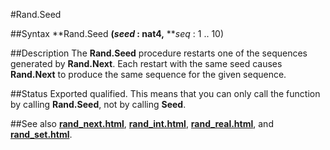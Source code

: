 
#Rand.Seed

##Syntax
**Rand.Seed **(*seed* : **nat4**,** ***seq* : 1 .. 10)



##Description
The **Rand.Seed** procedure restarts one of the sequences generated by **Rand.Next**. Each restart with the same seed causes **Rand.Next** to produce the same sequence for the given sequence.



##Status
Exported qualified.
This means that you can only call the function by calling **Rand.Seed**, not by calling **Seed**.



##See also
**[rand_next.html](Rand.Next)**, **[rand_int.html](Rand.Int)**, **[rand_real.html](Rand.Real)**, and **[rand_set.html](Rand.Set)**.



